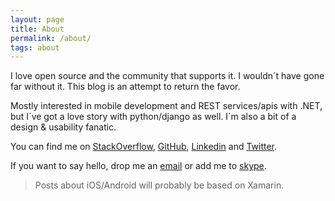```yaml
---
layout: page
title: About
permalink: /about/
tags: about
---
```

I love open source and the community that supports it. I wouldn´t have gone far without it. This blog is an attempt to return the favor.
  
Mostly interested in mobile development and REST services/apis with .NET, but I´ve got a love story with python/django as well. 
I´m also a bit of a design & usability fanatic. 

You can find me on [StackOverflow](https://stackoverflow.com/users/1850606/xleon), [GitHub](https://github.com/xleon/), [Linkedin](https://www.linkedin.com/in/diegoponcedeleon/) and [Twitter](https://twitter.com/diegoxleon).

If you want to say hello, drop me an [email](mailto:malandro@gmailcom) or add me to [skype](skype:diegoxleon?userinfo).

> Posts about iOS/Android will probably be based on Xamarin.

<!--[<img src="/images/about/planetxamarin.png" alt="Xamarin Planet" width="280">](https://www.planetxamarin.com/)-->

